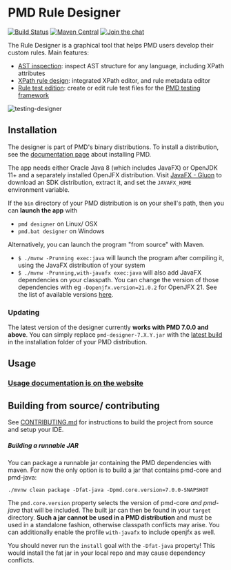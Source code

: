 # PMD Rule Designer

[![Build Status](https://github.com/pmd/pmd-designer/actions/workflows/build-snapshot.yml/badge.svg)](https://github.com/pmd/pmd-designer/actions/workflows/build-snapshot.yml)
[![Maven Central](https://img.shields.io/maven-central/v/net.sourceforge.pmd/pmd-designer.svg)](https://maven-badges.herokuapp.com/maven-central/net.sourceforge.pmd/pmd-designer)
[![Join the chat](https://img.shields.io/gitter/room/pmd/pmd-designer)](https://app.gitter.im/#/room/#pmd_pmd-designer:gitter.im?utm_source=badge&utm_medium=badge&utm_campaign=pr-badge&utm_content=badge)



The Rule Designer is a graphical tool that helps PMD users develop their custom
rules. Main features:
* [AST inspection](https://docs.pmd-code.org/latest/pmd_userdocs_extending_designer_reference.html#ast-inspection): inspect AST structure for any language, including XPath attributes
* [XPath rule design](https://docs.pmd-code.org/latest/pmd_userdocs_extending_designer_reference.html#xpath-rule-design): integrated XPath editor, and rule metadata editor
* [Rule test edition](https://docs.pmd-code.org/latest/pmd_userdocs_extending_designer_reference.html#testing-a-rule): create or edit rule test files for the [PMD testing framework](https://docs.pmd-code.org/latest/pmd_userdocs_extending_testing.html)


![testing-designer](https://user-images.githubusercontent.com/24524930/61461094-504a7900-a970-11e9-822e-30cc121b568c.gif)


## Installation

The designer is part of PMD's binary distributions. To install a distribution, see the
[documentation page](https://docs.pmd-code.org/latest/pmd_userdocs_installation.html) about installing PMD.

The app needs either Oracle Java 8 (which includes JavaFX) or OpenJDK 11+ and a separately installed
OpenJFX distribution. Visit [JavaFX - Gluon](https://gluonhq.com/products/javafx/) to download an SDK distribution,
extract it, and set the `JAVAFX_HOME` environment variable.

If the `bin` directory of your PMD distribution is on your shell's path, then you can **launch the app** with
* `pmd designer` on Linux/ OSX
* `pmd.bat designer` on Windows

Alternatively, you can launch the program "from source" with Maven.
* `$ ./mvnw -Prunning exec:java` will launch the program after compiling it, using the JavaFX distribution of your system
* `$ ./mvnw -Prunning,with-javafx exec:java` will also add JavaFX dependencies on your classpath.
You can change the version of those dependencies with eg `-Dopenjfx.version=21.0.2` for OpenJFX 21.
See the list of available versions [here](https://search.maven.org/artifact/org.openjfx/javafx).

### Updating

The latest version of the designer currently **works with PMD 7.0.0 and above**.
You can simply replace `pmd-designer-7.X.Y.jar` with the [latest build](https://github.com/pmd/pmd-designer/releases/latest)
in the installation folder of your PMD distribution.

## Usage

### [Usage documentation is on the website](https://docs.pmd-code.org/latest/pmd_userdocs_extending_designer_reference.html)

## Building from source/ contributing

See [CONTRIBUTING.md](CONTRIBUTING.md) for instructions to build the project from source and setup your IDE.


##### Building a runnable JAR

You can package a runnable jar containing the PMD dependencies with maven. For
now the only option is to build a jar that contains pmd-core and pmd-java:

```
./mvnw clean package -Dfat-java -Dpmd.core.version=7.0.0-SNAPSHOT
```
The `pmd.core.version` property selects the version of pmd-core *and pmd-java*
that will be included. The built jar can then be found in your `target` directory.
**Such a jar cannot be used in a PMD distribution** and must be used in a
standalone fashion, otherwise classpath conflicts may arise.
You can additionally enable the profile `with-javafx` to include openjfx as well.

You should never run the `install` goal with the `-Dfat-java` property! This
would install the fat jar in your local repo and may cause dependency conflicts.

